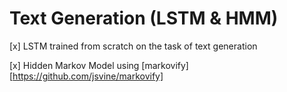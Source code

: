 # Text Generation (LSTM & HMM)

[x] LSTM trained from scratch on the task of text generation

[x] Hidden Markov Model using [markovify][https://github.com/jsvine/markovify]
